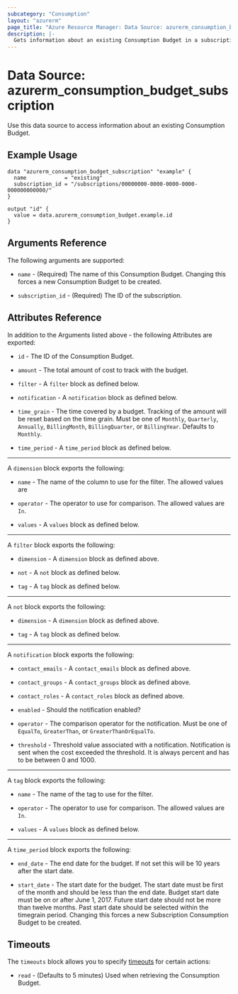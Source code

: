 ```yaml
---
subcategory: "Consumption"
layout: "azurerm"
page_title: "Azure Resource Manager: Data Source: azurerm_consumption_budget_subscription"
description: |-
  Gets information about an existing Consumption Budget in a subscription.
---
```


# Data Source: azurerm_consumption_budget_subscription

Use this data source to access information about an existing Consumption Budget.

## Example Usage

```hcl
data "azurerm_consumption_budget_subscription" "example" {
  name            = "existing"
  subscription_id = "/subscriptions/00000000-0000-0000-0000-000000000000/"
}

output "id" {
  value = data.azurerm_consumption_budget.example.id
}
```

## Arguments Reference

The following arguments are supported:

* `name` - (Required) The name of this Consumption Budget. Changing this forces a new Consumption Budget to be created.

* `subscription_id` - (Required) The ID of the subscription.

## Attributes Reference

In addition to the Arguments listed above - the following Attributes are exported: 

* `id` - The ID of the Consumption Budget.

* `amount` - The total amount of cost to track with the budget.

* `filter` - A `filter` block as defined below.

* `notification` - A `notification` block as defined below.

* `time_grain` - The time covered by a budget. Tracking of the amount will be reset based on the time grain. Must be one of `Monthly`, `Quarterly`, `Annually`, `BillingMonth`, `BillingQuarter`, or `BillingYear`. Defaults to `Monthly`.

* `time_period` - A `time_period` block as defined below.

---

A `dimension` block exports the following:

* `name` - The name of the column to use for the filter. The allowed values are

* `operator` -  The operator to use for comparison. The allowed values are `In`.

* `values` - A `values` block as defined below.

---

A `filter` block exports the following:

* `dimension` - A `dimension` block as defined above.

* `not` - A `not` block as defined below.

* `tag` - A `tag` block as defined below.

---

A `not` block exports the following:

* `dimension` - A `dimension` block as defined above.

* `tag` - A `tag` block as defined below.

---

A `notification` block exports the following:

* `contact_emails` - A `contact_emails` block as defined above.

* `contact_groups` - A `contact_groups` block as defined above.

* `contact_roles` - A `contact_roles` block as defined above.

* `enabled` - Should the notification enabled?

* `operator` - The comparison operator for the notification. Must be one of `EqualTo`, `GreaterThan`, or `GreaterThanOrEqualTo`.

* `threshold` - Threshold value associated with a notification. Notification is sent when the cost exceeded the threshold. It is always percent and has to be between 0 and 1000.

---

A `tag` block exports the following:

* `name` - The name of the tag to use for the filter.

* `operator` - The operator to use for comparison. The allowed values are `In`.

* `values` - A `values` block as defined below.

---

A `time_period` block exports the following:

* `end_date` - The end date for the budget. If not set this will be 10 years after the start date.

* `start_date` - The start date for the budget. The start date must be first of the month and should be less than the end date. Budget start date must be on or after June 1, 2017. Future start date should not be more than twelve months. Past start date should be selected within the timegrain period. Changing this forces a new Subscription Consumption Budget to be created.

## Timeouts

The `timeouts` block allows you to specify [timeouts](https://www.terraform.io/docs/configuration/resources.html#timeouts) for certain actions:

* `read` - (Defaults to 5 minutes) Used when retrieving the Consumption Budget.
